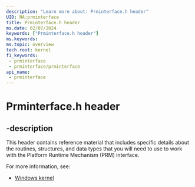 ```yaml
---
description: "Learn more about: Prminterface.h header"
UID: NA:prminterface
title: Prminterface.h header
ms.date: 02/07/2024
keywords: ["Prminterface.h header"]
ms.keywords: 
ms.topic: overview
tech.root: kernel
f1_keywords:
 - prminterface
 - prminterface/prminterface
api_name:
 - prminterface
---
```


# Prminterface.h header

## -description

This header contains reference material that includes specific details about the routines, structures, and data types that you will need to use to work with the Platform Runtime Mechanism (PRM) interface.

For more information, see:

- [Windows kernel](../_kernel/index.md)
